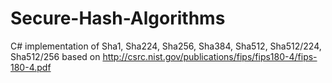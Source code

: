 # Secure-Hash-Algorithms
C# implementation of Sha1, Sha224, Sha256, Sha384, Sha512, Sha512/224, Sha512/256
based on
http://csrc.nist.gov/publications/fips/fips180-4/fips-180-4.pdf


